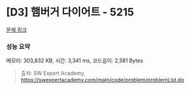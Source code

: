 # [D3] 햄버거 다이어트 - 5215 

[문제 링크](https://swexpertacademy.com/main/code/problem/problemDetail.do?contestProbId=AWT-lPB6dHUDFAVT) 

### 성능 요약

메모리: 303,832 KB, 시간: 3,341 ms, 코드길이: 2,581 Bytes



> 출처: SW Expert Academy, https://swexpertacademy.com/main/code/problem/problemList.do